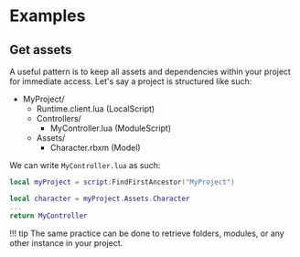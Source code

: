 # Examples

## Get assets

A useful pattern is to keep all assets and dependencies within your project for immediate access. Let's say a project is structured like such:

* MyProject/
	* Runtime.client.lua (LocalScript)
	* Controllers/
		* MyController.lua (ModuleScript)
	* Assets/
		* Character.rbxm (Model)

We can write `MyController.lua` as such:

```lua
local myProject = script:FindFirstAncestor("MyProject")

local character = myProject.Assets.Character
...
return MyController
```

!!! tip
	The same practice can be done to retrieve folders, modules, or any other instance in your project.
